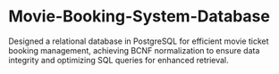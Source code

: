 # Movie-Booking-System-Database
Designed a relational database in PostgreSQL for efficient movie ticket booking management, achieving BCNF normalization to ensure data integrity and optimizing SQL queries for enhanced retrieval.
